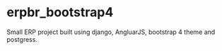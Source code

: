 erpbr_bootstrap4
================

Small ERP project built using django, AngluarJS, bootstrap 4 theme and postgress.


